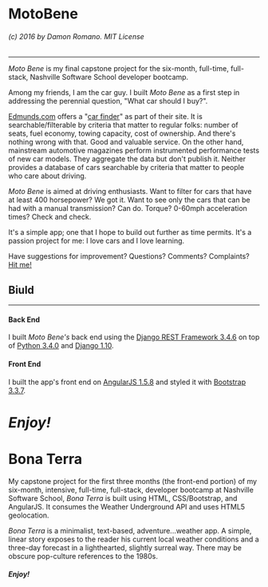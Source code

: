 # **MotoBene**
###### (c) 2016 by Damon Romano. MIT License
___
*Moto Bene* is my final capstone project for the six-month, full-time, full-stack, Nashville Software School developer bootcamp.

Among my friends, I am the car guy. I built *Moto Bene* as a first step in addressing the perennial question, "What car should I buy?".  

[Edmunds.com](edmunds.com) offers a "[car finder](http://www.edmunds.com/finder/car-finder-results.html)" as part of their site. It is searchable/filterable by criteria that matter to regular folks: number of seats, fuel economy, towing capacity, cost of ownership. And there's nothing wrong with that.  Good and valuable service. On the other hand, mainstream automotive magazines perform instrumented performance tests of new car models. They aggregate the data but don't publish it.
Neither provides a database of cars searchable by criteria that matter to people who care about driving.

*Moto Bene* is aimed at driving enthusiasts. Want to filter for cars that have at least 400 horsepower?  We got it. Want to see only the cars that can be had with a manual transmission?  Can do. Torque? 0-60mph acceleration times? Check and check.

It's a simple app; one that I hope to build out further as time permits. It's a passion project for me: I love cars and I love learning.

Have suggestions for improvement? Questions?  Comments? Complaints?
[Hit me!](https://github.com/DamonRomano)

## Biuld
___
#### Back End
I built *Moto Bene's* back end using the
[Django REST Framework 3.4.6](http://www.django-rest-framework.org/) on top of [Python 3.4.0](https://docs.python.org/3.4/)
and [Django 1.10](https://docs.djangoproject.com/en/1.10/).
#### Front End
I built the app's front end on
[AngularJS 1.5.8](https://code.angularjs.org/1.5.8/docs/api)
and styled it with [Bootstrap 3.3.7](http://getbootstrap.com/).
# ***Enjoy!***

# **Bona Terra**
My capstone project for the first three months (the front-end portion) of my six-month, intensive, full-time, full-stack, developer bootcamp at Nashville Software School, *Bona Terra* is built using HTML, CSS/Bootstrap, and AngularJS. It consumes the Weather Underground API and uses HTML5 geolocation.

*Bona Terra* is a minimalist, text-based, adventure...weather app. A simple, linear story exposes to the reader his current local weather conditions and a three-day forecast in a lighthearted, slightly surreal way. There may be obscure pop-culture references to the 1980s.
##### Enjoy!
